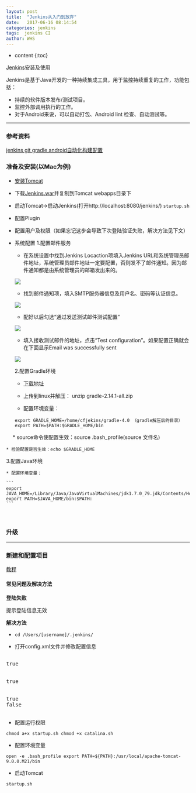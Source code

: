 ```yaml
---
layout: post
title:  "Jenkins从入门到放弃"
date:   2017-06-16 08:14:54
categories: jenkins
tags:  jenkins CI
author: WHS
---
```


* content
{:toc}

[Jenkins](https://jenkins.io/)安装及使用

Jenkins是基于Java开发的一种持续集成工具，用于监控持续重复的工作，功能包括：
* 持续的软件版本发布/测试项目。
* 监控外部调用执行的工作。
* 对于Android来说，可以自动打包、Android lint 检查、自动测试等。



***

### 参考资料

[jenkins git gradle android自动化构建配置](http://www.cnblogs.com/wnfindbug/p/5784476.html)

### 准备及安装(以Mac为例)

* [安装Tomcat](http://wuhongsheng.top/2017/06/14/Tomcat安装从入门到放弃/)

* 下载[Jenkins.war](https://jenkins.io/doc/)并复制到Tomcat webapps目录下

* 启动Tomcat->启动Jenkins(打开http://localhost:8080/jenkins/) ```startup.sh```

* 配置Plugin

* 配置用户及权限（如果忘记这步会导致下次登陆验证失败，解决方法见下文）

* 系统配置
  1.配置邮件服务

    * 在系统设置中找到Jenkins Locaction项填入Jenkins URL和系统管理员邮件地址，系统管理员邮件地址一定要配置，否则发不了邮件通知。因为邮件通知都是由系统管理员的邮箱发出来的。

    ![](http://img.blog.csdn.net/20161103193043944?watermark/2/text/aHR0cDovL2Jsb2cuY3Nkbi5uZXQv/font/5a6L5L2T/fontsize/400/fill/I0JBQkFCMA==/dissolve/70/gravity/Center)

    * 找到邮件通知项，填入SMTP服务器信息及用户名、密码等认证信息。

    ![](http://img.blog.csdn.net/20161103193101791?watermark/2/text/aHR0cDovL2Jsb2cuY3Nkbi5uZXQv/font/5a6L5L2T/fontsize/400/fill/I0JBQkFCMA==/dissolve/70/gravity/Center)

    * 配好以后勾选“通过发送测试邮件测试配置”

    ![](http://img.blog.csdn.net/20161103193124369?watermark/2/text/aHR0cDovL2Jsb2cuY3Nkbi5uZXQv/font/5a6L5L2T/fontsize/400/fill/I0JBQkFCMA==/dissolve/70/gravity/Center)

    * 填入接收测试邮件的地址，点击“Test configuration”。如果配置正确就会在下面显示Email was successfully sent

    ![](http://img.blog.csdn.net/20161103193149854?watermark/2/text/aHR0cDovL2Jsb2cuY3Nkbi5uZXQv/font/5a6L5L2T/fontsize/400/fill/I0JBQkFCMA==/dissolve/70/gravity/Center)


  2.配置Gradle环境
    * [下载地址](http://services.gradle.org/distributions)

    * 上传到linux并解压： unzip gradle-2.14.1-all.zip 

    * 配置环境变量：

    ```
    export GRADLE_HOME=/home/cfjekins/gradle-4.0 （gradle解压后的目录）
    export PATH=$PATH:$GRADLE_HOME/bin
    ```
　 
    * source命令使配置生效：source .bash_profile(source 文件名)

    * 检验配置是否生效：echo $GRADLE_HOME



  3.配置Java环境  

    * 配置环境变量：

    ```
    export JAVA_HOME=/Library/Java/JavaVirtualMachines/jdk1.7.0_79.jdk/Contents/Home
    export PATH=$JAVA_HOME/bin:$PATH:
    ```
　 



### 升级



***

### 新建和配置项目


[教程](http://wangkuiwu.github.io/2015/08/07/jenkins-02/)

#### 常见问题及解决方法

**登陆失败**

提示登陆信息无效

**解决方法**

* ```cd /Users/[username]/.jenkins/```

* 打开config.xml文件并修改配置信息

<pre class="prettyprint lang-xml">
 <!--修改成false-->
<useSecurity>true</useSecurity>
<!--删除 </authorizationStrategy>和</securityRealm>,重启jenkins，重新打开jenkins即可-->
<authorizationStrategy class="hudson.security.FullControlOnceLoggedInAuthorizationStrategy">
<denyAnonymousReadAccess>true</denyAnonymousReadAccess>
</authorizationStrategy>
<securityRealm class="hudson.security.HudsonPrivateSecurityRealm">
<disableSignup>true</disableSignup>
<enableCaptcha>false</enableCaptcha>
</securityRealm>
</pre>







* 配置运行权限

``
chmod a+x startup.sh
chmod +x catalina.sh
``

* 配置环境变量

``
open -e .bash_profile
export PATH=${PATH}:/usr/local/apache-tomcat-9.0.0.M21/bin
``

* 启动Tomcat

``
startup.sh
``





